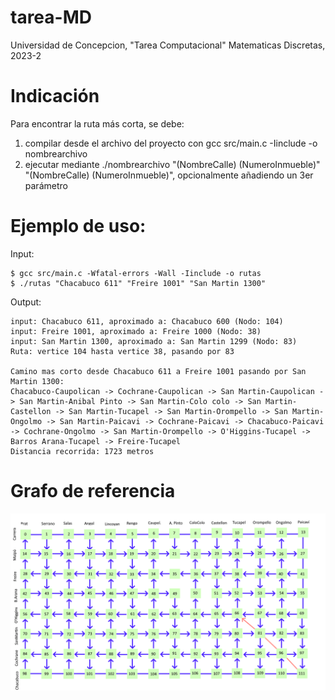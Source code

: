 # tarea-MD
Universidad de Concepcion, "Tarea Computacional" Matematicas Discretas, 2023-2
# Indicación
Para encontrar la ruta más corta, se debe:
1. compilar desde el archivo del proyecto con gcc src/main.c -Iinclude -o nombrearchivo
2. ejecutar mediante ./nombrearchivo "(NombreCalle) (NumeroInmueble)" "(NombreCalle) (NumeroInmueble)", opcionalmente añadiendo un 3er parámetro

# Ejemplo de uso:
Input:
```console
$ gcc src/main.c -Wfatal-errors -Wall -Iinclude -o rutas
$ ./rutas "Chacabuco 611" "Freire 1001" "San Martin 1300"
```
Output:
```console
input: Chacabuco 611, aproximado a: Chacabuco 600 (Nodo: 104)
input: Freire 1001, aproximado a: Freire 1000 (Nodo: 38)
input: San Martin 1300, aproximado a: San Martin 1299 (Nodo: 83)
Ruta: vertice 104 hasta vertice 38, pasando por 83

Camino mas corto desde Chacabuco 611 a Freire 1001 pasando por San Martin 1300: 
Chacabuco-Caupolican -> Cochrane-Caupolican -> San Martin-Caupolican -> San Martin-Anibal Pinto -> San Martin-Colo colo -> San Martin-Castellon -> San Martin-Tucapel -> San Martin-Orompello -> San Martin-Ongolmo -> San Martin-Paicavi -> Cochrane-Paicavi -> Chacabuco-Paicavi -> Cochrane-Ongolmo -> San Martin-Orompello -> O'Higgins-Tucapel -> Barros Arana-Tucapel -> Freire-Tucapel
Distancia recorrida: 1723 metros
```
# Grafo de referencia
![Model](https://github.com/square0108/tarea-MD/blob/main/GrafoConcepcion.png)

